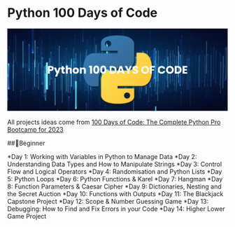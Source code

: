 # Python 100 Days of Code

![python](./banner.png)

All projects ideas come from [100 Days of Code: The Complete Python Pro Bootcamp for 2023](https://www.udemy.com/course/100-days-of-code/)


##🔰Beginner

*Day 1: Working with Variables in Python to Manage Data
*Day 2: Understanding Data Types and How to Manipulate Strings
*Day 3: Control Flow and Logical Operators
*Day 4: Randomisation and Python Lists
*Day 5: Python Loops
*Day 6: Python Functions & Karel
*Day 7: Hangman
*Day 8: Function Parameters & Caesar Cipher
*Day 9: Dictionaries, Nesting and the Secret Auction
*Day 10: Functions with Outputs
*Day 11: The Blackjack Capstone Project
*Day 12: Scope & Number Guessing Game
*Day 13: Debugging: How to Find and Fix Errors in your Code
*Day 14: Higher Lower Game Project
